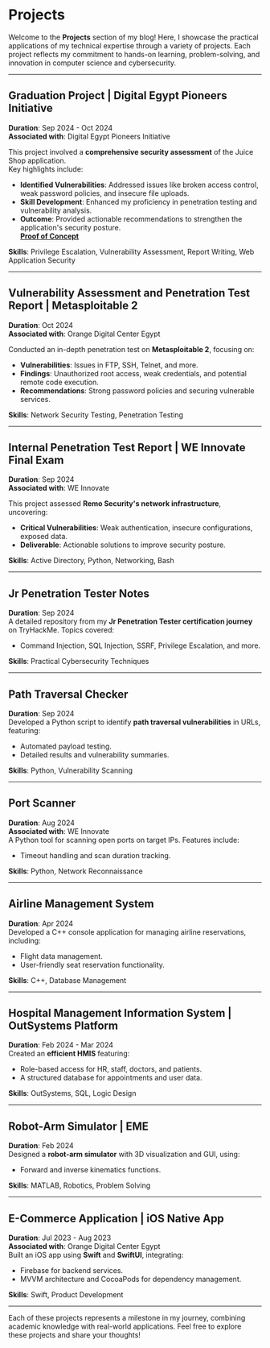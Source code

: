 # Projects  

Welcome to the **Projects** section of my blog! Here, I showcase the practical applications of my technical expertise through a variety of projects. Each project reflects my commitment to hands-on learning, problem-solving, and innovation in computer science and cybersecurity.  

---

## Graduation Project | Digital Egypt Pioneers Initiative  
**Duration**: Sep 2024 - Oct 2024  
**Associated with**: Digital Egypt Pioneers Initiative  

This project involved a **comprehensive security assessment** of the Juice Shop application.  
Key highlights include:  
- **Identified Vulnerabilities**: Addressed issues like broken access control, weak password policies, and insecure file uploads.  
- **Skill Development**: Enhanced my proficiency in penetration testing and vulnerability analysis.  
- **Outcome**: Provided actionable recommendations to strengthen the application's security posture.  
**[Proof of Concept](https://drive.google.com/drive/folders/1B482Io0JE1ojZ0ran1B7KGBJhpdRCMi2?usp=sharing)**  

**Skills**: Privilege Escalation, Vulnerability Assessment, Report Writing, Web Application Security  

---

## Vulnerability Assessment and Penetration Test Report | Metasploitable 2  
**Duration**: Oct 2024  
**Associated with**: Orange Digital Center Egypt  

Conducted an in-depth penetration test on **Metasploitable 2**, focusing on:  
- **Vulnerabilities**: Issues in FTP, SSH, Telnet, and more.  
- **Findings**: Unauthorized root access, weak credentials, and potential remote code execution.  
- **Recommendations**: Strong password policies and securing vulnerable services.  

**Skills**: Network Security Testing, Penetration Testing  

---

## Internal Penetration Test Report | WE Innovate Final Exam  
**Duration**: Sep 2024  
**Associated with**: WE Innovate  

This project assessed **Remo Security's network infrastructure**, uncovering:  
- **Critical Vulnerabilities**: Weak authentication, insecure configurations, exposed data.  
- **Deliverable**: Actionable solutions to improve security posture.  

**Skills**: Active Directory, Python, Networking, Bash  

---

## Jr Penetration Tester Notes  
**Duration**: Sep 2024  
A detailed repository from my **Jr Penetration Tester certification journey** on TryHackMe. Topics covered:  
- Command Injection, SQL Injection, SSRF, Privilege Escalation, and more.  

**Skills**: Practical Cybersecurity Techniques  

---

## Path Traversal Checker  
**Duration**: Sep 2024  
Developed a Python script to identify **path traversal vulnerabilities** in URLs, featuring:  
- Automated payload testing.  
- Detailed results and vulnerability summaries.  

**Skills**: Python, Vulnerability Scanning  

---

## Port Scanner  
**Duration**: Aug 2024  
**Associated with**: WE Innovate  
A Python tool for scanning open ports on target IPs. Features include:  
- Timeout handling and scan duration tracking.  

**Skills**: Python, Network Reconnaissance  

---

## Airline Management System  
**Duration**: Apr 2024  
Developed a C++ console application for managing airline reservations, including:  
- Flight data management.  
- User-friendly seat reservation functionality.  

**Skills**: C++, Database Management  

---

## Hospital Management Information System | OutSystems Platform  
**Duration**: Feb 2024 - Mar 2024  
Created an **efficient HMIS** featuring:  
- Role-based access for HR, staff, doctors, and patients.  
- A structured database for appointments and user data.  

**Skills**: OutSystems, SQL, Logic Design  

---

## Robot-Arm Simulator | EME  
**Duration**: Feb 2024  
Designed a **robot-arm simulator** with 3D visualization and GUI, using:  
- Forward and inverse kinematics functions.  

**Skills**: MATLAB, Robotics, Problem Solving  

---

## E-Commerce Application | iOS Native App  
**Duration**: Jul 2023 - Aug 2023  
**Associated with**: Orange Digital Center Egypt  
Built an iOS app using **Swift** and **SwiftUI**, integrating:  
- Firebase for backend services.  
- MVVM architecture and CocoaPods for dependency management.  

**Skills**: Swift, Product Development  

---

Each of these projects represents a milestone in my journey, combining academic knowledge with real-world applications. Feel free to explore these projects and share your thoughts!